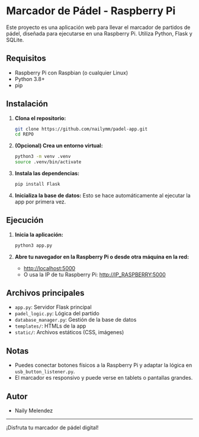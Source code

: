 # Marcador de Pádel - Raspberry Pi

Este proyecto es una aplicación web para llevar el marcador de partidos de pádel, diseñada para ejecutarse en una Raspberry Pi. Utiliza Python, Flask y SQLite.

## Requisitos
- Raspberry Pi con Raspbian (o cualquier Linux)
- Python 3.8+
- pip

## Instalación

1. **Clona el repositorio:**
   ```bash
   git clone https://github.com/nailymm/padel-app.git
   cd REPO
   ```

2. **(Opcional) Crea un entorno virtual:**
   ```bash
   python3 -m venv .venv
   source .venv/bin/activate
   ```

3. **Instala las dependencias:**
   ```bash
   pip install Flask
   ```

4. **Inicializa la base de datos:**
   Esto se hace automáticamente al ejecutar la app por primera vez.

## Ejecución

1. **Inicia la aplicación:**
   ```bash
   python3 app.py
   ```

2. **Abre tu navegador en la Raspberry Pi o desde otra máquina en la red:**
   - [http://localhost:5000](http://localhost:5000)
   - O usa la IP de tu Raspberry Pi: [http://IP_RASPBERRY:5000](http://IP_RASPBERRY:5000)

## Archivos principales
- `app.py`: Servidor Flask principal
- `padel_logic.py`: Lógica del partido
- `database_manager.py`: Gestión de la base de datos
- `templates/`: HTMLs de la app
- `static/`: Archivos estáticos (CSS, imágenes)

## Notas
- Puedes conectar botones físicos a la Raspberry Pi y adaptar la lógica en `usb_button_listener.py`.
- El marcador es responsivo y puede verse en tablets o pantallas grandes.

## Autor
- Naily Melendez

---
¡Disfruta tu marcador de pádel digital!
